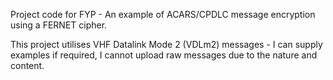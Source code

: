 Project code for FYP - An example of ACARS/CPDLC message encryption using a FERNET cipher.

This project utilises VHF Datalink Mode 2 (VDLm2) messages - I can supply examples if required, I cannot upload raw messages due to the nature and content.
